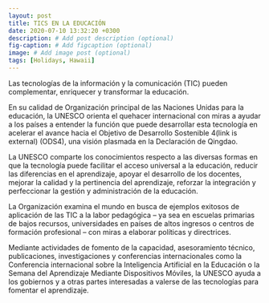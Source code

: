 ```yaml
---
layout: post
title: TICS EN LA EDUCACIÓN
date: 2020-07-10 13:32:20 +0300
description: # Add post description (optional)
fig-caption: # Add figcaption (optional)
image: # Add image post (optional)
tags: [Holidays, Hawaii]
---
```


Las tecnologías de la información y la comunicación (TIC) pueden complementar, enriquecer y transformar la educación.

En su calidad de Organización principal de las Naciones Unidas para la educación, la UNESCO orienta el quehacer internacional con miras a ayudar a los países a entender la función que puede desarrollar esta tecnología en acelerar el avance hacia el Objetivo de Desarrollo Sostenible 4(link is external) (ODS4), una visión plasmada en la Declaración de Qingdao.

La UNESCO comparte los conocimientos respecto a las diversas formas en que la tecnología puede facilitar el acceso universal a la educación, reducir las diferencias en el aprendizaje, apoyar el desarrollo de los docentes, mejorar la calidad y la pertinencia del aprendizaje, reforzar la integración y perfeccionar la gestión y administración de la educación.

La Organización examina el mundo en busca de ejemplos exitosos de aplicación de las TIC a la labor pedagógica – ya sea en escuelas primarias de bajos recursos, universidades en países de altos ingresos o centros de formación profesional – con miras a elaborar políticas y directrices.

Mediante actividades de fomento de la capacidad, asesoramiento técnico, publicaciones, investigaciones y conferencias internacionales como la Conferencia internacional sobre la Inteligencia Artificial en la Educación o la Semana del Aprendizaje Mediante Dispositivos Móviles, la UNESCO ayuda a los gobiernos y a otras partes interesadas a valerse de las tecnologías para fomentar el aprendizaje.
